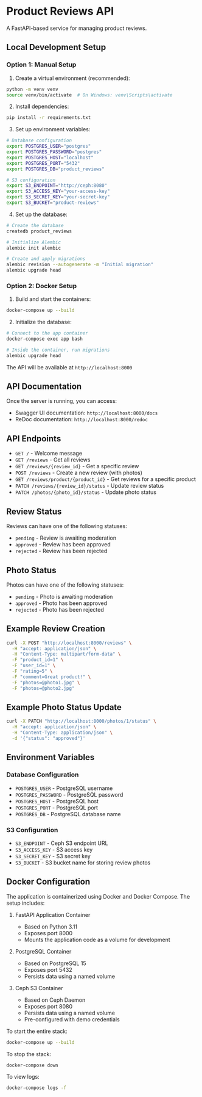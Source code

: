 # Product Reviews API
A FastAPI-based service for managing product reviews.

## Local Development Setup
### Option 1: Manual Setup


1. Create a virtual environment (recommended):
```bash
python -m venv venv
source venv/bin/activate  # On Windows: venv\Scripts\activate
```

2. Install dependencies:
```bash
pip install -r requirements.txt
```

3. Set up environment variables:
```bash
# Database configuration
export POSTGRES_USER="postgres"
export POSTGRES_PASSWORD="postgres"
export POSTGRES_HOST="localhost"
export POSTGRES_PORT="5432"
export POSTGRES_DB="product_reviews"

# S3 configuration
export S3_ENDPOINT="http://ceph:8080"
export S3_ACCESS_KEY="your-access-key"
export S3_SECRET_KEY="your-secret-key"
export S3_BUCKET="product-reviews"
```

4. Set up the database:
```bash
# Create the database
createdb product_reviews

# Initialize Alembic
alembic init alembic

# Create and apply migrations
alembic revision --autogenerate -m "Initial migration"
alembic upgrade head
```

### Option 2: Docker Setup

1. Build and start the containers:
```bash
docker-compose up --build
```

2. Initialize the database:
```bash
# Connect to the app container
docker-compose exec app bash

# Inside the container, run migrations
alembic upgrade head
```

The API will be available at `http://localhost:8000`

## API Documentation

Once the server is running, you can access:
- Swagger UI documentation: `http://localhost:8000/docs`
- ReDoc documentation: `http://localhost:8000/redoc`

## API Endpoints

- `GET /` - Welcome message
- `GET /reviews` - Get all reviews
- `GET /reviews/{review_id}` - Get a specific review
- `POST /reviews` - Create a new review (with photos)
- `GET /reviews/product/{product_id}` - Get reviews for a specific product
- `PATCH /reviews/{review_id}/status` - Update review status
- `PATCH /photos/{photo_id}/status` - Update photo status

## Review Status

Reviews can have one of the following statuses:
- `pending` - Review is awaiting moderation
- `approved` - Review has been approved
- `rejected` - Review has been rejected

## Photo Status

Photos can have one of the following statuses:
- `pending` - Photo is awaiting moderation
- `approved` - Photo has been approved
- `rejected` - Photo has been rejected

## Example Review Creation

```bash
curl -X POST "http://localhost:8000/reviews" \
  -H "accept: application/json" \
  -H "Content-Type: multipart/form-data" \
  -F "product_id=1" \
  -F "user_id=1" \
  -F "rating=5" \
  -F "comment=Great product!" \
  -F "photos=@photo1.jpg" \
  -F "photos=@photo2.jpg"
```

## Example Photo Status Update

```bash
curl -X PATCH "http://localhost:8000/photos/1/status" \
  -H "accept: application/json" \
  -H "Content-Type: application/json" \
  -d '{"status": "approved"}'
```

## Environment Variables

### Database Configuration
- `POSTGRES_USER` - PostgreSQL username
- `POSTGRES_PASSWORD` - PostgreSQL password
- `POSTGRES_HOST` - PostgreSQL host
- `POSTGRES_PORT` - PostgreSQL port
- `POSTGRES_DB` - PostgreSQL database name

### S3 Configuration
- `S3_ENDPOINT` - Ceph S3 endpoint URL
- `S3_ACCESS_KEY` - S3 access key
- `S3_SECRET_KEY` - S3 secret key
- `S3_BUCKET` - S3 bucket name for storing review photos

## Docker Configuration

The application is containerized using Docker and Docker Compose. The setup includes:

1. FastAPI Application Container
   - Based on Python 3.11
   - Exposes port 8000
   - Mounts the application code as a volume for development

2. PostgreSQL Container
   - Based on PostgreSQL 15
   - Exposes port 5432
   - Persists data using a named volume

3. Ceph S3 Container
   - Based on Ceph Daemon
   - Exposes port 8080
   - Persists data using a named volume
   - Pre-configured with demo credentials

To start the entire stack:
```bash
docker-compose up --build
```

To stop the stack:
```bash
docker-compose down
```

To view logs:
```bash
docker-compose logs -f
```
